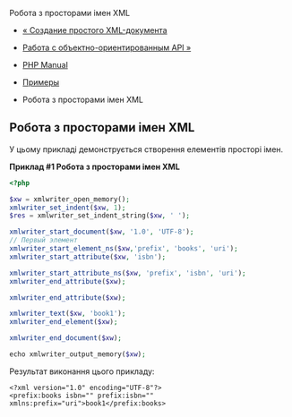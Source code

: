 Робота з просторами імен XML

-   [« Создание простого XML-документа](example.xmlwriter-simple.html)
    
-   [Работа с объектно-ориентированным API »](example.xmlwriter-oop.html)
    
-   [PHP Manual](index.html)
    
-   [Примеры](xmlwriter.examples.html)
    
-   Робота з просторами імен XML
    

## Робота з просторами імен XML

У цьому прикладі демонструється створення елементів просторі імен.

**Приклад #1 Робота з просторами імен XML**

```php
<?php

$xw = xmlwriter_open_memory();
xmlwriter_set_indent($xw, 1);
$res = xmlwriter_set_indent_string($xw, ' ');

xmlwriter_start_document($xw, '1.0', 'UTF-8');
// Первый элемент
xmlwriter_start_element_ns($xw,'prefix', 'books', 'uri');
xmlwriter_start_attribute($xw, 'isbn');

xmlwriter_start_attribute_ns($xw, 'prefix', 'isbn', 'uri');
xmlwriter_end_attribute($xw);

xmlwriter_end_attribute($xw);

xmlwriter_text($xw, 'book1');
xmlwriter_end_element($xw);

xmlwriter_end_document($xw);

echo xmlwriter_output_memory($xw);
```

Результат виконання цього прикладу:

```
<?xml version="1.0" encoding="UTF-8"?>
<prefix:books isbn="" prefix:isbn="" xmlns:prefix="uri">book1</prefix:books>
```